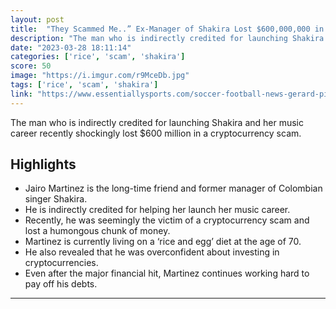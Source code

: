 ```yaml
---
layout: post
title:  "They Scammed Me..” Ex-Manager of Shakira Lost $600,000,000 in Cryptocurrency Scandal"
description: "The man who is indirectly credited for launching Shakira and her music career recently shockingly lost $600 million in a cryptocurrency scam."
date: "2023-03-28 18:11:14"
categories: ['rice', 'scam', 'shakira']
score: 50
image: "https://i.imgur.com/r9MceDb.jpg"
tags: ['rice', 'scam', 'shakira']
link: "https://www.essentiallysports.com/soccer-football-news-gerard-pique-they-scammed-me-launcher-of-shakira-now-lost-six-hundred-million-in-cryptocurrency-scandal-and-lives-off-on-rice-and-eggs/"
---
```


The man who is indirectly credited for launching Shakira and her music career recently shockingly lost $600 million in a cryptocurrency scam.

## Highlights

- Jairo Martinez is the long-time friend and former manager of Colombian singer Shakira.
- He is indirectly credited for helping her launch her music career.
- Recently, he was seemingly the victim of a cryptocurrency scam and lost a humongous chunk of money.
- Martinez is currently living on a ‘rice and egg’ diet at the age of 70.
- He also revealed that he was overconfident about investing in cryptocurrencies.
- Even after the major financial hit, Martinez continues working hard to pay off his debts.

---
